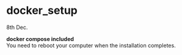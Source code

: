 # docker_setup
8th Dec.

**docker compose included**<br>
You need to reboot your computer when the installation completes.
